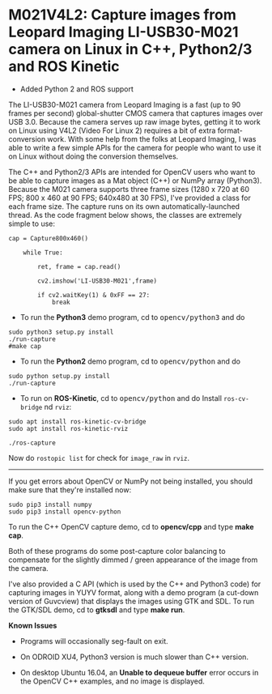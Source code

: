 # M021V4L2: Capture images from Leopard Imaging LI-USB30-M021 camera on Linux in C++, Python2/3 and ROS Kinetic

- Added Python 2 and ROS support

The LI-USB30-M021 camera from Leopard Imaging is a fast (up to 90 frames per
second) global-shutter CMOS camera that captures images over USB 3.0.  Because the
camera serves up raw image bytes, getting it to work on Linux using V4L2 (Video
For Linux 2) requires a bit of extra format-conversion work.  With some help
from the folks at Leopard Imaging, I was able to write a few simple APIs for
the camera for people who want to use it on Linux without doing the conversion
themselves.  

The C++ and Python2/3 APIs are intended for OpenCV users who want to be able to
capture images as a Mat object (C++) or NumPy array (Python3).  Because the M021
camera supports three frame sizes (1280 x 720 at 60 FPS; 800 x 460 at 90 FPS;
640x480 at 30 FPS), I've provided a class for each frame size. The capture runs
on its own automatically-launched thread. As the code fragment below shows,
the classes are extremely simple to use:

```
cap = Capture800x460()

    while True:

        ret, frame = cap.read()

        cv2.imshow('LI-USB30-M021',frame)

        if cv2.waitKey(1) & 0xFF == 27:
            break
```

- To run the **Python3** demo program, cd to <tt>opencv/python3</tt> and do
```
sudo python3 setup.py install
./run-capture
#make cap
```

- To run the **Python2** demo program, cd to <tt>opencv/python</tt> and do
```
sudo python setup.py install
./run-capture
```

- To run on **ROS-Kinetic**, cd to <tt>opencv/python</tt> and do
Install `ros-cv-bridge` nd `rviz`:
```
sudo apt install ros-kinetic-cv-bridge 
sudo apt install ros-kinetic-rviz
```

```
./ros-capture
```
Now do `rostopic list` for check for `image_raw` in `rviz`.

***

If you get errors about OpenCV or NumPy not being installed, you should make
sure that they're installed now:

```
sudo pip3 install numpy
sudo pip3 install opencv-python
```

To run the C++ OpenCV capture demo, cd to <b>opencv/cpp</b> and type <b>make
cap</b>.  

Both of these programs do some post-capture color balancing to compensate for
the slightly dimmed / green appearance of the image from the camera.

I've also provided a C API (which is used by the C++ and Python3 code) for
capturing images in YUYV format, along with a demo program (a cut-down version
of Guvcview) that displays the images using GTK and SDL.  To run the GTK/SDL
demo, cd to <b>gtksdl</b> and type <b>make run</b>.

<b>Known Issues</b> 

<ul>
<li>Programs will occasionally seg-fault on exit.
<p><li> On ODROID XU4, Python3 version is much slower than C++ version.
<p><li> On desktop Ubuntu 16.04, an <b>Unable to dequeue buffer</b> error
occurs in the OpenCV C++ examples, and no image is displayed.
</ul>
